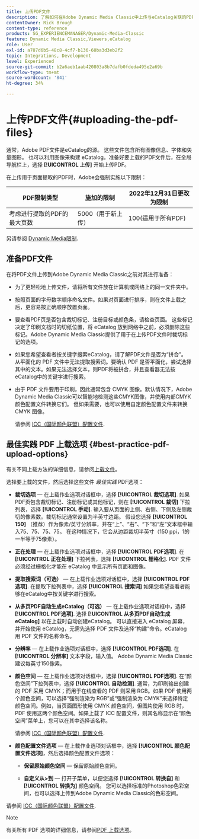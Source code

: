 ```yaml
---
title: 上传PDF文件
description: 了解如何在Adobe Dynamic Media Classic中上传与eCatalog关联的PDF文件。
contentOwner: Rick Brough
content-type: reference
products: SG_EXPERIENCEMANAGER/Dynamic-Media-Classic
feature: Dynamic Media Classic,Viewers,eCatalog
role: User
exl-id: a787d6b5-48c8-4cf7-b136-60ba3d3eb2f2
topic: Integrations, Development
level: Experienced
source-git-commit: b2a6aeb1aab420803a8b7dafb0fdeda495e2a69b
workflow-type: tm+mt
source-wordcount: '841'
ht-degree: 34%

---
```


# 上传PDF文件{#uploading-the-pdf-files}

通常，Adobe PDF文件是eCatalog的源。 这些文件包含所有图像信息、字体和矢量图形。 也可以利用图像来构建 eCatalog。准备好要上载的PDF文件后，在全局导航栏上，选择 **[!UICONTROL 上传]** 开始上传PDF。

在上传用于页面提取的PDF时，Adobe会强制实施以下限制：

| PDF限制类型 | 施加的限制 | 2022年12月31日更改为限制 |
| --- | --- | --- |
| 考虑进行提取的PDF的最大页数 | 5000（用于新上传） | 100(适用于所有PDF) |

另请参阅 [Dynamic Media限制](/help/using/limitations.md).

## 准备PDF文件

在将PDF文件上传到Adobe Dynamic Media Classic之前对其进行准备：

* 为了更轻松地上传文件，请将所有文件放在计算机或网络上的同一文件夹中。
* 按照页面的字母数字顺序命名文件。如果对页面进行排序，则在文件上载之后，更容易按正确顺序放置页面。
* 要查看PDF页是否包含裁切标记、注册目标或颜色条，请检查页面。 这些标记决定了印刷文档时的切纸位置，将 eCatalog 放到网络中之前，必须删除这些标记。Adobe Dynamic Media Classic提供了用于在上传PDF文件时裁切标记的选项。
* 如果您希望查看者按关键字搜索eCatalog，请了解PDF文件是否为“拼合”。 从平面化的 PDF 文件中无法提取搜索词。要确认 PDF 是否平面化，尝试选择其中的文本。如果无法选择文本，则PDF将被拼合，并且查看器无法按eCatalog中的关键字进行搜索。
* 由于 PDF 文件要用于印刷，因此通常包含 CMYK 图像。默认情况下，Adobe Dynamic Media Classic可以智能地检测这些CMYK图像，并使用内部CMYK颜色配置文件转换它们。 但如果需要，也可以使用自定颜色配置文件来转换 CMYK 图像。

  请参阅 [ICC（国际颜色联盟）配置文件](icc-profiles.md#icc_profiles).

## 最佳实践 PDF 上载选项 {#best-practice-pdf-upload-options}

有关不同上载方法的详细信息，请参阅[上载文件](uploading-files.md#uploading_your_files)。

选择要上载的文件，然后选择这些文件 *最佳实践* PDF选项：

* **裁切选项**  — 在上载作业选项对话框中，选择 **[!UICONTROL 裁切选项]**. 如果PDF页包含裁切标记、注册标记或其他标记，则在 **[!UICONTROL 裁切]** 下拉列表，选择 **[!UICONTROL 手动]**. 输入要从页面的上侧、右侧、下侧及左侧裁切的像素数。裁切标记通常设置为半英寸边距。 假设您选择 **[!UICONTROL 150]** （推荐）作为像素/英寸分辨率，并在“上”、“右”、“下”和“左”文本框中输入75、75、75、75。 在这种情况下，它会从边距裁切半英寸（150 ppi，1的一半等于75像素）。

* **正在处理**  — 在上载作业选项对话框中，选择 **[!UICONTROL PDF选项]**. 在 **[!UICONTROL 正在处理]** 下拉列表，选择 **[!UICONTROL 栅格化]**. PDF 文件必须经过栅格化才能在 eCatalog 中显示所有页面和图像。

* **提取搜索词（可选）**  — 在上载作业选项对话框中，选择 **[!UICONTROL PDF选项]**. 在提取下拉列表中，选择 **[!UICONTROL 搜索词]** 如果您希望查看者能够在eCatalog中按关键字进行搜索。

* **从多页PDF自动生成eCatalog（可选）**  — 在上载作业选项对话框中，选择 **[!UICONTROL PDF选项]**. 选择 **[!UICONTROL 从多页PDF自动生成eCatalog]** 以在上载时自动创建eCatalog。 可以直接进入 eCatalog 屏幕，并开始使用 eCatalog，无需先选择 PDF 文件及选择“构建”命令。eCatalog 用 PDF 文件的名称命名。

* **分辨率**  — 在上载作业选项对话框中，选择 **[!UICONTROL PDF选项]**. 在 **[!UICONTROL 分辨率]** 文本字段，输入值。 Adobe Dynamic Media Classic建议每英寸150像素。

* **颜色空间**  — 在上载作业选项对话框中，选择 **[!UICONTROL PDF选项]**. 在“颜色空间”下拉列表中，选择 **[!UICONTROL 自动检测]**. 通常，为印刷输出创建的 PDF 采用 CMYK；而用于在线查看的 PDF 则采用 RGB。如果 PDF 使用两个颜色空间，可以选择“强制渲染为 RGB”或“强制渲染为 CMYK”来选择特定颜色空间。例如，当页面图形使用 CMYK 颜色空间，但图片使用 RGB 时，PDF 使用这两个颜色空间。如果上载了 ICC 配置文件，则其名称显示在“颜色空间”菜单上，您可以在其中选择该名称。

  请参阅 [ICC（国际颜色联盟）配置文件](/help/using/icc-profiles.md).

* **颜色配置文件选项**  — 在上载作业选项对话框中，选择 **[!UICONTROL 颜色配置文件选项]**，然后选择颜色配置文件选项：

   * **保留原始颜色空间**  — 保留原始颜色空间。

   * **自定义从>到**  — 打开子菜单，以便您选择 **[!UICONTROL 转换自]** 和 **[!UICONTROL 转换为]** 颜色空间。 您可以选择标准的Photoshop色彩空间，也可以选择上传到Adobe Dynamic Media Classic的色彩空间。

<!-- * **Convert To SRGB** - Converts to SRGB (Standard Red Green Blue). SRGB is the recommended color space for displaying images on web pages. -->

请参阅 [ICC（国际颜色联盟）配置文件](icc-profiles.md#icc_profiles).

>[!NOTE]
>
>有关所有 PDF 选项的详细信息，请参阅[PDF 上载选项](pdfs.md#pdf_upload_options)。
